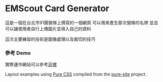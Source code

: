 EMScout Card Generator
========================

這是一個在台北市91團營隊上撰寫的一個網頁
可以用來產生那次營隊的名牌
並且可以讓使用者自行上傳圖片並填入自己的資料

這次主要練習的技術是圖像處理以及裁切的技巧

### 參考 Demo
實際運作網站可以參考[這裡](http://min0.tw/card/)


Layout examples using [Pure CSS][pure] compiled from the [pure-site][] project.

[pure]: http://purecss.io/
[pure-site]: https://github.com/yahoo/pure-site

